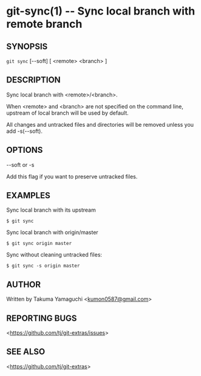 git-sync(1) -- Sync local branch with remote branch
=================================================================

## SYNOPSIS

  `git sync` [--soft] [ &lt;remote&gt; &lt;branch&gt; ]

## DESCRIPTION

  Sync local branch with &lt;remote&gt;/&lt;branch&gt;.
  
  When &lt;remote&gt; and &lt;branch&gt; are not specified on the command line, upstream of local branch will be used by default.
  
  All changes and untracked files and directories will be removed unless you add -s(--soft).

## OPTIONS

  --soft or -s

  Add this flag if you want to preserve untracked files.


## EXAMPLES

  Sync local branch with its upstream

    $ git sync

  Sync local branch with origin/master

    $ git sync origin master

  Sync without cleaning untracked files:

    $ git sync -s origin master

## AUTHOR

Written by Takuma Yamaguchi &lt;<kumon0587@gmail.com>&gt;

## REPORTING BUGS

&lt;<https://github.com/tj/git-extras/issues>&gt;

## SEE ALSO

&lt;<https://github.com/tj/git-extras>&gt;
